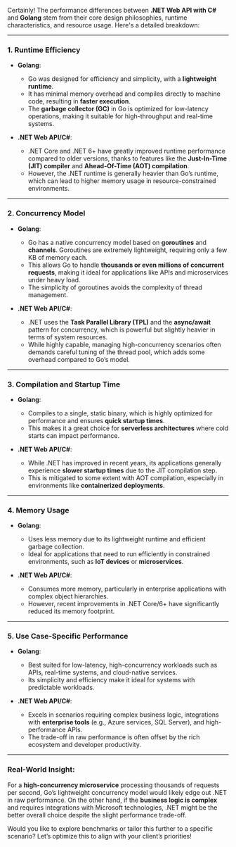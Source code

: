Certainly! The performance differences between **.NET Web API with C#** and **Golang** stem from their core design philosophies, runtime characteristics, and resource usage. Here's a detailed breakdown:

---

### **1. Runtime Efficiency**
- **Golang**:
  - Go was designed for efficiency and simplicity, with a **lightweight runtime**.
  - It has minimal memory overhead and compiles directly to machine code, resulting in **faster execution**.
  - The **garbage collector (GC)** in Go is optimized for low-latency operations, making it suitable for high-throughput and real-time systems.

- **.NET Web API/C#**:
  - .NET Core and .NET 6+ have greatly improved runtime performance compared to older versions, thanks to features like the **Just-In-Time (JIT) compiler** and **Ahead-Of-Time (AOT) compilation**.
  - However, the .NET runtime is generally heavier than Go’s runtime, which can lead to higher memory usage in resource-constrained environments.

---

### **2. Concurrency Model**
- **Golang**:
  - Go has a native concurrency model based on **goroutines** and **channels**. Goroutines are extremely lightweight, requiring only a few KB of memory each.
  - This allows Go to handle **thousands or even millions of concurrent requests**, making it ideal for applications like APIs and microservices under heavy load.
  - The simplicity of goroutines avoids the complexity of thread management.

- **.NET Web API/C#**:
  - .NET uses the **Task Parallel Library (TPL)** and the **async/await** pattern for concurrency, which is powerful but slightly heavier in terms of system resources.
  - While highly capable, managing high-concurrency scenarios often demands careful tuning of the thread pool, which adds some overhead compared to Go’s model.

---

### **3. Compilation and Startup Time**
- **Golang**:
  - Compiles to a single, static binary, which is highly optimized for performance and ensures **quick startup times**.
  - This makes it a great choice for **serverless architectures** where cold starts can impact performance.

- **.NET Web API/C#**:
  - While .NET has improved in recent years, its applications generally experience **slower startup times** due to the JIT compilation step.
  - This is mitigated to some extent with AOT compilation, especially in environments like **containerized deployments**.

---

### **4. Memory Usage**
- **Golang**:
  - Uses less memory due to its lightweight runtime and efficient garbage collection.
  - Ideal for applications that need to run efficiently in constrained environments, such as **IoT devices** or **microservices**.

- **.NET Web API/C#**:
  - Consumes more memory, particularly in enterprise applications with complex object hierarchies.
  - However, recent improvements in .NET Core/6+ have significantly reduced its memory footprint.

---

### **5. Use Case-Specific Performance**
- **Golang**: 
  - Best suited for low-latency, high-concurrency workloads such as APIs, real-time systems, and cloud-native services.
  - Its simplicity and efficiency make it ideal for systems with predictable workloads.

- **.NET Web API/C#**:
  - Excels in scenarios requiring complex business logic, integrations with **enterprise tools** (e.g., Azure services, SQL Server), and high-performance APIs.
  - The trade-off in raw performance is often offset by the rich ecosystem and developer productivity.

---

### Real-World Insight:
For a **high-concurrency microservice** processing thousands of requests per second, Go’s lightweight concurrency model would likely edge out .NET in raw performance. On the other hand, if the **business logic is complex** and requires integrations with Microsoft technologies, .NET might be the better overall choice despite the slight performance trade-off.

Would you like to explore benchmarks or tailor this further to a specific scenario? Let’s optimize this to align with your client’s priorities!